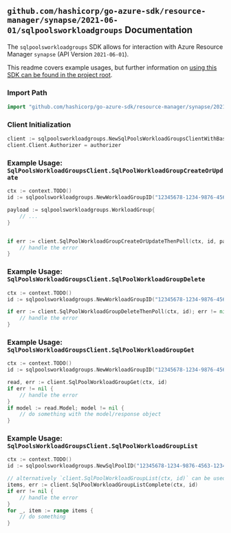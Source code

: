 
## `github.com/hashicorp/go-azure-sdk/resource-manager/synapse/2021-06-01/sqlpoolsworkloadgroups` Documentation

The `sqlpoolsworkloadgroups` SDK allows for interaction with Azure Resource Manager `synapse` (API Version `2021-06-01`).

This readme covers example usages, but further information on [using this SDK can be found in the project root](https://github.com/hashicorp/go-azure-sdk/tree/main/docs).

### Import Path

```go
import "github.com/hashicorp/go-azure-sdk/resource-manager/synapse/2021-06-01/sqlpoolsworkloadgroups"
```


### Client Initialization

```go
client := sqlpoolsworkloadgroups.NewSqlPoolsWorkloadGroupsClientWithBaseURI("https://management.azure.com")
client.Client.Authorizer = authorizer
```


### Example Usage: `SqlPoolsWorkloadGroupsClient.SqlPoolWorkloadGroupCreateOrUpdate`

```go
ctx := context.TODO()
id := sqlpoolsworkloadgroups.NewWorkloadGroupID("12345678-1234-9876-4563-123456789012", "example-resource-group", "workspaceValue", "sqlPoolValue", "workloadGroupValue")

payload := sqlpoolsworkloadgroups.WorkloadGroup{
	// ...
}


if err := client.SqlPoolWorkloadGroupCreateOrUpdateThenPoll(ctx, id, payload); err != nil {
	// handle the error
}
```


### Example Usage: `SqlPoolsWorkloadGroupsClient.SqlPoolWorkloadGroupDelete`

```go
ctx := context.TODO()
id := sqlpoolsworkloadgroups.NewWorkloadGroupID("12345678-1234-9876-4563-123456789012", "example-resource-group", "workspaceValue", "sqlPoolValue", "workloadGroupValue")

if err := client.SqlPoolWorkloadGroupDeleteThenPoll(ctx, id); err != nil {
	// handle the error
}
```


### Example Usage: `SqlPoolsWorkloadGroupsClient.SqlPoolWorkloadGroupGet`

```go
ctx := context.TODO()
id := sqlpoolsworkloadgroups.NewWorkloadGroupID("12345678-1234-9876-4563-123456789012", "example-resource-group", "workspaceValue", "sqlPoolValue", "workloadGroupValue")

read, err := client.SqlPoolWorkloadGroupGet(ctx, id)
if err != nil {
	// handle the error
}
if model := read.Model; model != nil {
	// do something with the model/response object
}
```


### Example Usage: `SqlPoolsWorkloadGroupsClient.SqlPoolWorkloadGroupList`

```go
ctx := context.TODO()
id := sqlpoolsworkloadgroups.NewSqlPoolID("12345678-1234-9876-4563-123456789012", "example-resource-group", "workspaceValue", "sqlPoolValue")

// alternatively `client.SqlPoolWorkloadGroupList(ctx, id)` can be used to do batched pagination
items, err := client.SqlPoolWorkloadGroupListComplete(ctx, id)
if err != nil {
	// handle the error
}
for _, item := range items {
	// do something
}
```
